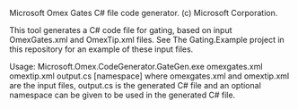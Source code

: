 Microsoft Omex Gates C# file code generator.
(c) Microsoft Corporation.

This tool generates a C# code file for gating, based on input OmexGates.xml and OmexTip.xml files. See The Gating.Example project in this repository for an example of these input files.

Usage: Microsoft.Omex.CodeGenerator.GateGen.exe omexgates.xml omextip.xml output.cs [namespace]
where omexgates.xml and omextip.xml are the input files, output.cs is the generated C# file and an optional namespace can be given to be used in the generated C# file.
